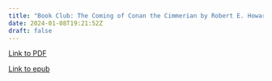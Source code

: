 ```yaml
---
title: "Book Club: The Coming of Conan the Cimmerian by Robert E. Howard"
date: 2024-01-08T19:21:52Z
draft: false
---
```


[Link to PDF](/books/the_coming_of_conan.pdf)

[Link to epub](/books/the_coming_of_conan.epub)

